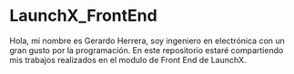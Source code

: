 # LaunchX_FrontEnd
Hola, mi nombre es Gerardo Herrera, soy ingeniero en electrónica con un gran gusto por la programación. 
En este repositorio estaré compartiendo mis trabajos realizados en el modulo de Front End de LaunchX.
